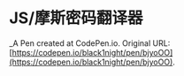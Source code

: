 # JS/摩斯密码翻译器
 _A Pen created at CodePen.io. Original URL: [https://codepen.io/black1night/pen/bjyoOO](https://codepen.io/black1night/pen/bjyoOO).

 